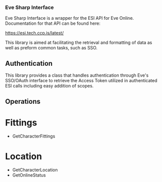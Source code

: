 ### Eve Sharp Interface

Eve Sharp Interface is a wrapper for the ESI API for Eve Online.  Documentation for that API can be found here:

https://esi.tech.ccp.is/latest/

This library is aimed at facilitating the retrieval and formatting of data as well as preform common tasks, such as SSO.

## Authentication

This library provides a class that handles authentication through Eve's SSO/OAuth interface to retrieve the Access Token utilized in authenticated ESI calls including easy addition of scopes.

## Operations

# Fittings

* GetCharacterFittings

# Location

* GetCharacterLocation
* GetOnlineStatus
